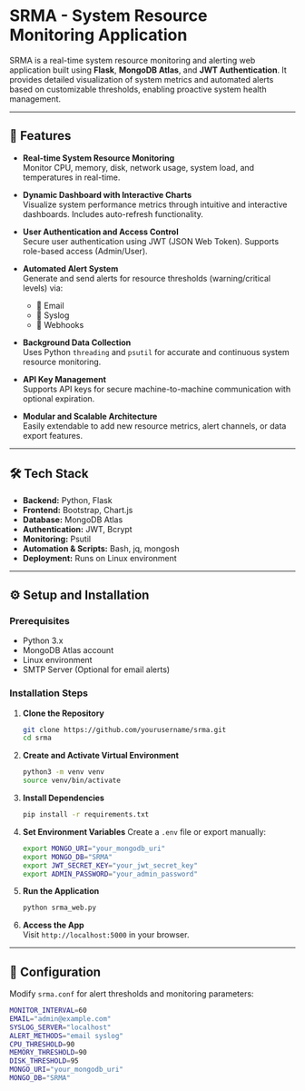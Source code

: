 # SRMA - System Resource Monitoring Application

SRMA is a real-time system resource monitoring and alerting web application built using **Flask**, **MongoDB Atlas**, and **JWT Authentication**. It provides detailed visualization of system metrics and automated alerts based on customizable thresholds, enabling proactive system health management.

---

## 🚀 Features

- **Real-time System Resource Monitoring**  
  Monitor CPU, memory, disk, network usage, system load, and temperatures in real-time.

- **Dynamic Dashboard with Interactive Charts**  
  Visualize system performance metrics through intuitive and interactive dashboards. Includes auto-refresh functionality.

- **User Authentication and Access Control**  
  Secure user authentication using JWT (JSON Web Token). Supports role-based access (Admin/User).

- **Automated Alert System**  
  Generate and send alerts for resource thresholds (warning/critical levels) via:
  - 📧 Email  
  - 📝 Syslog  
  - 🔗 Webhooks  

- **Background Data Collection**  
  Uses Python `threading` and `psutil` for accurate and continuous system resource monitoring.

- **API Key Management**  
  Supports API keys for secure machine-to-machine communication with optional expiration.

- **Modular and Scalable Architecture**  
  Easily extendable to add new resource metrics, alert channels, or data export features.

---

## 🛠️ Tech Stack

- **Backend:** Python, Flask  
- **Frontend:** Bootstrap, Chart.js  
- **Database:** MongoDB Atlas  
- **Authentication:** JWT, Bcrypt  
- **Monitoring:** Psutil  
- **Automation & Scripts:** Bash, jq, mongosh  
- **Deployment:** Runs on Linux environment

---

## ⚙️ Setup and Installation

### Prerequisites
- Python 3.x
- MongoDB Atlas account
- Linux environment
- SMTP Server (Optional for email alerts)

### Installation Steps

1. **Clone the Repository**
    ```bash
    git clone https://github.com/yourusername/srma.git
    cd srma
    ```

2. **Create and Activate Virtual Environment**
    ```bash
    python3 -m venv venv
    source venv/bin/activate
    ```

3. **Install Dependencies**
    ```bash
    pip install -r requirements.txt
    ```

4. **Set Environment Variables**
    Create a `.env` file or export manually:
    ```bash
    export MONGO_URI="your_mongodb_uri"
    export MONGO_DB="SRMA"
    export JWT_SECRET_KEY="your_jwt_secret_key"
    export ADMIN_PASSWORD="your_admin_password"
    ```

5. **Run the Application**
    ```bash
    python srma_web.py
    ```

6. **Access the App**  
    Visit `http://localhost:5000` in your browser.

---

## 📝 Configuration

Modify `srma.conf` for alert thresholds and monitoring parameters:
```bash
MONITOR_INTERVAL=60
EMAIL="admin@example.com"
SYSLOG_SERVER="localhost"
ALERT_METHODS="email syslog"
CPU_THRESHOLD=90
MEMORY_THRESHOLD=90
DISK_THRESHOLD=95
MONGO_URI="your_mongodb_uri"
MONGO_DB="SRMA"
